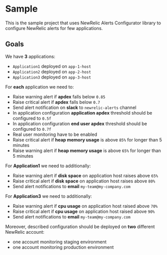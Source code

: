 # Sample

This is the sample project that uses NewRelic Alerts Configurator library to configure NewRelic alerts for few applications.

## Goals

We have **3** applications:
- `Application1` deployed on `app-1-host`
- `Application2` deployed on `app-2-host`
- `Application3` deployed on `app-3-host`

For **each** application we need to:
- Raise warning alert if **apdex** falls below `0.85`
- Raise critical alert if **apdex** falls below `0.7`
- Send alert notification on **slack** to `newrelic-alerts` channel
- In application configuration **application apdex** threshold should be configured to `0.5f`
- In application configuration **end user apdex** threshold should be configured to `0.7f`
- Real user monitoring have to be enabled
- Raise critical alert if **heap memory usage** is above `85%` for longer than 5 minutes
- Raise warning alert if **heap memory usage** is above `65%` for longer than 5 minutes

For **Application1** we need to additionally:
- Raise warning alert if **disk space** on application host raises above `65%`
- Raise critical alert if **disk space** on application host raises above `80%`
- Send alert notifications to **email** `my-team@my-company.com`

For **Application3** we need to additionally:
- Raise warning alert if **cpu usage** on application host raised above `70%`
- Raise critical alert if **cpu usage** on application host raised above `90%`
- Send alert notifications to **email** `my-team@my-company.com`

Moreover, described configuration should be deployed on **two** different NewRelic account:
- one account monitoring staging environment
- one account monitoring production environment